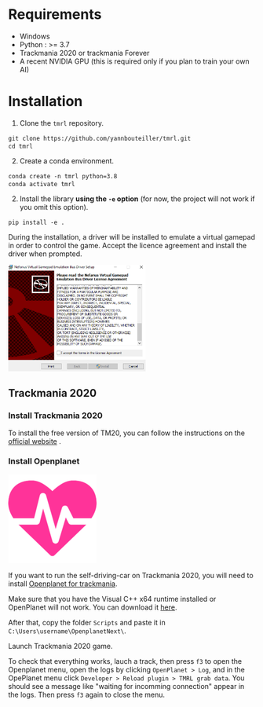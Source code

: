 # Requirements
* Windows
* Python : >= 3.7
* Trackmania 2020 or trackmania Forever
* A recent NVIDIA GPU (this is required only if you plan to train your own AI)

# Installation

1. Clone the `tmrl` repository.
```shell
git clone https://github.com/yannbouteiller/tmrl.git
cd tmrl
```
2. Create a conda environment.
```shell
conda create -n tmrl python=3.8
conda activate tmrl
```

2. Install the library **using the `-e` option** (for now, the project will not work if you omit this option).
```shell
pip install -e .
```
During the installation, a driver will be installed to emulate a virtual gamepad in order to control the game.
Accept the licence agreement and install the driver when prompted.

![Image](img/Nefarius1.png)

## Trackmania 2020

### Install Trackmania 2020
To install the free version of TM20, you can follow the instructions on the [official website](https://www.trackmania.com/) .

### Install Openplanet

![Image](img/openplanet.png)

If you want to run the self-driving-car on Trackmania 2020, you will need to install 
[Openplanet for trackmania](https://openplanet.nl/).

Make sure that you have the Visual C++ x64 runtime installed or OpenPlanet will not work. You can download it [here](https://aka.ms/vs/16/release/vc_redist.x64.exe).

After that, copy the folder `Scripts` and paste it in `C:\Users\username\OpenplanetNext\`.

Launch Trackmania 2020 game.

To check that everything works, lauch a track, then press `f3` to open the Openplanet menu, open the logs by clicking `OpenPlanet > Log`, and in the OpePlanet menu click `Developer > Reload plugin > TMRL grab data`. You should see a message like "waiting for incomming connection" appear in the logs.
Then press `f3` again to close the menu.
